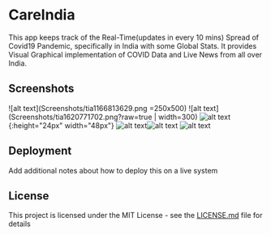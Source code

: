 # CareIndia

This app keeps track of the Real-Time(updates in every 10 mins) Spread of Covid19 Pandemic, specifically in India with some Global Stats. It provides Visual Graphical implementation of COVID Data and Live News from all over India.

## Screenshots
![alt text](Screenshots/tia1166813629.png =250x500)
![alt text](Screenshots/tia1620771702.png?raw=true | width=300)
![alt text](Screenshots/tia1682729890.png?raw=true){:height="24px" width="48px"}
![alt text](Screenshots/tia1980716158.png?raw=true)![alt text](Screenshots/tia2068600951.png?raw=true)
![alt text](Screenshots/tia757740049.png?raw=true)

## Deployment

Add additional notes about how to deploy this on a live system

## License

This project is licensed under the MIT License - see the [LICENSE.md](LICENSE.md) file for details

